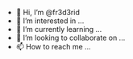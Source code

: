 - 👋 Hi, I’m @fr3d3rid
- 👀 I’m interested in ...
- 🌱 I’m currently learning ...
- 💞️ I’m looking to collaborate on ...
- 📫 How to reach me ...

<!---
fr3d3rid/fr3d3rid is a ✨ special ✨ repository because its `README.md` (this file) appears on your GitHub profile.
You can click the Preview link to take a look at your changes.
--->
